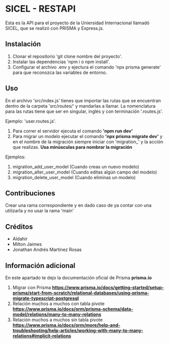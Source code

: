 # SICEL - RESTAPI

Esta es la API para el proyecto de la Uniersidad Internacional llamadó SICEL, que se realizó con PRISMA y Express.js.

## Instalación

1. Clonar el repositorio 'git clone nombre del proyecto'.
2. Instalar las dependencias 'npm i o npm install'.
3. Configurar el archivo .env y ejectura el comando 'npx prisma generate' para que reconozca las variables de entorno.

## Uso

En el archivo 'src/index.js' tienes que importar las rutas que se encuentran dentro de la carpeta 
'src/routes/' y mandarlas a llamar.
La nomenclatura para las rutas tiene que ser en singular, inglés y con terminación '.routes.js'.

Ejemplo: 'user.routes.js'.

1. Para correr el servidor ejecuta el comando **'npm run dev'**
2. Para migrar un modelo ejecutar el comando **'npx prisma migrate dev'** y en el nombre de la migración
siempre iniciar con 'migration_' y la acción que realizas. **Usa minúsculas para nombrar la migración**

Ejemplos:
1. migration_add_user_model (Cuando creas un nuevo modelo)
2. migration_alter_user_model (Cuando editas algún campo del modelo)
3. migration_delete_user_model (Cuando eliminas un modelo)

## Contribuciones

Crear una rama correspondiente y en dado caso de ya contar con una utilizarla y no usar la rama 'main'

## Créditos

- Aldahir
- Milton Jaimes
- Jonathan Andrés Martínez Rosas

## Información adicional
En este apartado te dejo la documentación oficial de Prisma **prisma.io**

1. Migrar con Prisma **https://www.prisma.io/docs/getting-started/setup-prisma/start-from-scratch/relational-databases/using-prisma-migrate-typescript-postgresql**
2. Relación muchos a muchos con tabla pivote **https://www.prisma.io/docs/orm/prisma-schema/data-model/relations/many-to-many-relations**
3. Relación muchos a muchos sin tabla pivote **https://www.prisma.io/docs/orm/more/help-and-troubleshooting/help-articles/working-with-many-to-many-relations#implicit-relations**

